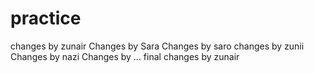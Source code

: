 # practice
changes by zunair
Changes by Sara
Changes by saro
changes by zunii 
Changes by nazi
Changes by ...
final changes by zunair
